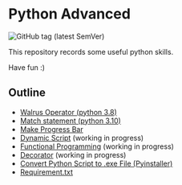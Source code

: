 # Python Advanced

![GitHub tag (latest SemVer)](https://img.shields.io/github/v/tag/RottenTangerine/Advanced-Python?label=version)

This repository records some useful python skills.

Have fun :)

## Outline

- [Walrus Operator (python 3.8)](https://github.com/RottenTangerine/Advanced-Python/blob/master/Walrus%20Operator.ipynb)
- [Match statement (python 3.10)](https://github.com/RottenTangerine/Advanced-Python/blob/master/Match%20Statement.ipynb)
- [Make Progress Bar](https://github.com/RottenTangerine/Advanced-Python/blob/master/Progress%20Bar.ipynb)
- [Dynamic Script](https://github.com/RottenTangerine/Advanced-Python/blob/master/Dynamic%20Script.ipynb) (working in progress)
- [Functional Programming](https://github.com/RottenTangerine/Advanced-Python/blob/master/Functional%20Programming.ipynb) (working in progress)
- [Decorator](https://github.com/RottenTangerine/Advanced-Python/blob/master/Decorator.ipynb) (working in progress)
- [Convert Python Script to .exe File (Pyinstaller)](https://github.com/RottenTangerine/Advanced-Python/blob/master/Pyinstaller/Note.md)
- [Requirement.txt](https://github.com/RottenTangerine/Advanced-Python/blob/master/Requirement.md)

